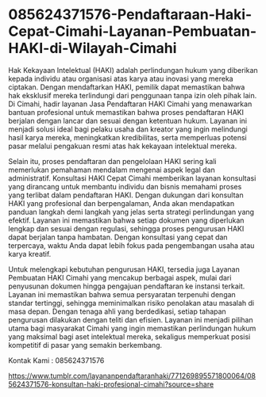 # 085624371576-Pendaftaraan-Haki-Cepat-Cimahi-Layanan-Pembuatan-HAKI-di-Wilayah-Cimahi
Hak Kekayaan Intelektual (HAKI) adalah perlindungan hukum yang diberikan kepada individu atau organisasi atas karya atau inovasi yang mereka ciptakan. Dengan mendaftarkan HAKI, pemilik dapat memastikan bahwa hak eksklusif mereka terlindungi dari penggunaan tanpa izin oleh pihak lain. Di Cimahi, hadir layanan Jasa Pendaftaran HAKI Cimahi yang menawarkan bantuan profesional untuk memastikan bahwa proses pendaftaran HAKI berjalan dengan lancar dan sesuai dengan ketentuan hukum. Layanan ini menjadi solusi ideal bagi pelaku usaha dan kreator yang ingin melindungi hasil karya mereka, meningkatkan kredibilitas, serta memperluas potensi pasar melalui pengakuan resmi atas hak kekayaan intelektual mereka.

Selain itu, proses pendaftaran dan pengelolaan HAKI sering kali memerlukan pemahaman mendalam mengenai aspek legal dan administratif. Konsultasi HAKI Cepat Cimahi memberikan layanan konsultasi yang dirancang untuk membantu individu dan bisnis memahami proses yang terlibat dalam pendaftaran HAKI. Dengan dukungan dari konsultan HAKI yang profesional dan berpengalaman, Anda akan mendapatkan panduan langkah demi langkah yang jelas serta strategi perlindungan yang efektif. Layanan ini memastikan bahwa setiap dokumen yang diperlukan lengkap dan sesuai dengan regulasi, sehingga proses pengurusan HAKI dapat berjalan tanpa hambatan. Dengan konsultasi yang cepat dan terpercaya, waktu Anda dapat lebih fokus pada pengembangan usaha atau karya kreatif.

Untuk melengkapi kebutuhan pengurusan HAKI, tersedia juga Layanan Pembuatan HAKI Cimahi yang mencakup berbagai aspek, mulai dari penyusunan dokumen hingga pengajuan pendaftaran ke instansi terkait. Layanan ini memastikan bahwa semua persyaratan terpenuhi dengan standar tertinggi, sehingga meminimalkan risiko penolakan atau masalah di masa depan. Dengan tenaga ahli yang berdedikasi, setiap tahapan pengurusan dilakukan dengan teliti dan efisien. Layanan ini menjadi pilihan utama bagi masyarakat Cimahi yang ingin memastikan perlindungan hukum yang maksimal bagi aset intelektual mereka, sekaligus memperkuat posisi kompetitif di pasar yang semakin berkembang.

Kontak Kami : 085624371576

https://www.tumblr.com/layananpendaftaranhaki/771269895571800064/085624371576-konsultan-haki-profesional-cimahi?source=share
